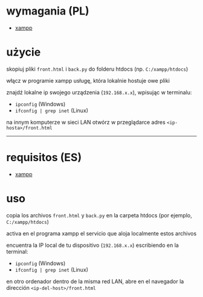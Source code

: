 # wymagania (PL)
- [xampp](https://www.apachefriends.org/)
  

# użycie

skopiuj pliki `front.html` i `back.py` do folderu htdocs (np. `C:/xampp/htdocs`)

włącz w programie xampp usługę, która lokalnie hostuje owe pliki

znajdź lokalne ip swojego urządzenia (`192.168.x.x`), wpisując w terminalu:
- `ipconfig` (Windows)
- `ifconfig | grep inet` (Linux)

na innym komputerze w sieci LAN otwórz w przeglądarce adres `<ip-hosta>/front.html`


---


# requisitos (ES)
- [xampp](https://www.apachefriends.org/)

# uso

copia los archivos `front.html` y `back.py` en la carpeta htdocs (por ejemplo, `C:/xampp/htdocs`)

activa en el programa xampp el servicio que aloja localmente estos archivos

encuentra la IP local de tu dispositivo (`192.168.x.x`) escribiendo en la terminal:
- `ipconfig` (Windows)
- `ifconfig | grep inet` (Linux)

en otro ordenador dentro de la misma red LAN, abre en el navegador la dirección `<ip-del-host>/front.html`

